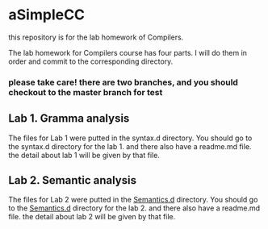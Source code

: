 # aSimpleCC
this repository is for the lab homework of Compilers.

The lab homework for Compilers course has four parts. I will do them in order and commit to the corresponding directory.

### please take care! there are two branches, and you should checkout to the master branch for test

## Lab 1. Gramma analysis

The files for Lab 1 were putted in the syntax.d directory. You should go to the syntax.d directory for the lab 1. and there also have a readme.md file. the detail about lab 1 will be given by that file.

## Lab 2. Semantic analysis

The files for Lab 2 were putted in the [Semantics.d](https://github.com/Yusnows/aSimpleCC/tree/master/Semantics.d) directory. You should go to the [Semantics.d](https://github.com/Yusnows/aSimpleCC/tree/master/Semantics.d) directory for the lab 2. and there also have a readme.md file. the detail about lab 2 will be given by that file.

